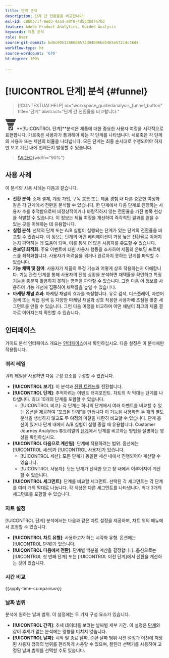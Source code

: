 ```yaml
---
title: 단계 분석
description: 단계 간 전환율을 비교합니다.
exl-id: c8b0b71f-8ed3-4aad-a0f8-4d5ad8d7a7bd
feature: Adobe Product Analytics, Guided Analysis
keywords: 제품 분석
role: User
source-git-commit: bd8c9951386608572d84006bd5465e57214c56d4
workflow-type: ht
source-wordcount: '670'
ht-degree: 100%

---
```


# [!UICONTROL 단계] 분석 {#funnel}

<!-- markdownlint-disable MD034 -->

>[!CONTEXTUALHELP]
>id="workspace_guidedanalysis_funnel_button"
>title="단계"
>abstract="단계 간 전환율을 비교합니다."

<!-- markdownlint-enable MD034 -->

![ConversionFunnel](/help/assets/icons/ConversionFunnel.svg)**[!UICONTROL 단계&#x200B;]**분석은 제품에 대한 중요한 사용자 여정을 시각적으로 표현합니다. 가로축은 사용자가 통과해야 하는 각 단계를 나타냅니다. 세로축은 각 단계의 사용자 또는 세션의 비율을 나타냅니다. 모든 단계는 최종 순서대로 수행되어야 하지만 보고 기간 내에 언제든지 발생할 수 있습니다.

>[!VIDEO](https://video.tv.adobe.com/v/3421663/?quality=12&learn=on){width="90%"}

## 사용 사례

이 분석의 사용 사례는 다음과 같습니다.

* **전환 분석**: 소매 결제, 계정 가입, 구독 흐름 또는 제품 경험 내 다른 중요한 여정과 같은 각 단계에서 전환을 분석할 수 있습니다. 한 단계에서 다음 단계로 진행하는 사용자 수를 추적함으로써 비정상적이거나 바람직하지 않는 전환율을 가진 병목 현상을 식별할 수 있습니다. 이 정보는 제품 여정을 개선하여 즉각적인 결과를 얻을 수 있는 곳을 이해하는 데 유용합니다.
* **실험 분석**: 선택적 단계 또는 A/B 실험이 실행되는 단계가 있는 단계의 전환율을 비교할 수 있습니다. 이 정보는 단계의 어떤 베리에이션이 가장 높은 전환율로 이어지는지 파악하는 데 도움이 되며, 이를 통해 더 많은 사용자를 유도할 수 있습니다.
* **온보딩 최적화**: 주요 이벤트에 대한 사용자 행동을 조사하여 제품의 온보딩 프로세스를 최적화합니다. 사용자가 어려움을 겪거나 완료하지 못하는 단계를 파악할 수 있습니다.
* **기능 채택 및 참여**: 사용자가 제품의 특정 기능과 어떻게 상호 작용하는지 이해합니다. 기능 관련 단계를 통해 사용자의 진행 상황을 분석하면 채택률을 확인하고 특정 기능을 충분히 활용하지 못하는 영역을 파악할 수 있습니다. 그런 다음 이 정보를 사용하여 기능 개선에 집중하여 채택률을 높일 수 있습니다.
* **마케팅 채널 효과**: 마케팅 채널의 효과를 측정합니다. 유료 검색, 디스플레이, 자연어 검색 또는 직접 검색 등 다양한 마케팅 채널과 상호 작용한 사용자에 초점을 맞춘 세그먼트를 만들 수 있습니다. 그런 다음 여정을 비교하여 어떤 채널이 최고의 제품 결과로 이어지는지 확인할 수 있습니다.

## 인터페이스

가이드 분석 인터페이스 개요는 [인터페이스](../overview.md#interface)에서 확인하십시오. 다음 설정은 이 분석에만 적용됩니다.

### 쿼리 레일

쿼리 레일을 사용하면 다음 구성 요소를 구성할 수 있습니다.

* **[!UICONTROL 보기]**: 이 분석과 [전환 트렌드](conversion-trends.md)를 전환합니다.
* **[!UICONTROL 단계]**: 추적하려는 이벤트 터치포인트. 차트의 각 막대는 단계를 나타냅니다. 최대 10개의 단계를 포함할 수 있습니다.
   * [!UICONTROL 비교]: 각 단계는 하나의 단계에서 여러 이벤트를 비교할 수 있는 옵션을 제공하여 “포크된 단계”를 만듭니다 이 기능을 사용하면 두 개의 별도 분석을 생성하지 않고도 두 여정의 마찰을 나란히 비교할 수 있습니다. 단계 옵션이 있거나 단계 내에서 A/B 실험이 실행 중일 때 유용합니다. Customer Journey Analytics 튜토리얼의 [단계](https://experienceleague.adobe.com/ko/docs/customer-journey-analytics-learn/tutorials/guided-analysis/funnel)에서 단계를 비교하는 방법을 설명하는 영상을 확인하십시오.
* **[!UICONTROL 다음으로 계산됨]**: 단계에 적용하려는 범위. 옵션에는 [!UICONTROL 세션]과 [!UICONTROL 사용자]가 있습니다.
   * [!UICONTROL 세션]: 모든 단계가 동일한 세션 내에서 진행되어야 계산할 수 있습니다.
   * [!UICONTROL 사용자]: 모든 단계가 선택한 보고 창 내에서 이루어져야 계산할 수 있습니다.
* **[!UICONTROL 세그먼트]**: 단계를 비교할 세그먼트. 선택된 각 세그먼트는 각 단계를 여러 개의 막대로 나눕니다. 각 색상은 다른 세그먼트를 나타냅니다. 최대 3개의 세그먼트를 포함할 수 있습니다.

### 차트 설정

[!UICONTROL 단계] 분석에서는 다음과 같은 차트 설정을 제공하며, 차트 위의 메뉴에서 조정할 수 있습니다.

* **[!UICONTROL 차트 유형]**: 사용하고자 하는 시각화 유형. 옵션에는 [!UICONTROL 단계]가 있습니다.
* **[!UICONTROL 다음에서 전환]**: 단계별 백분율 계산을 결정합니다. 옵션으로는 [!UICONTROL 첫 번째 단계] 또는 [!UICONTROL 이전 단계]에서 전환을 계산하는 것이 있습니다.

### 시간 비교

{{apply-time-comparison}}



### 날짜 범위

분석에 원하는 날짜 범위. 이 설정에는 두 가지 구성 요소가 있습니다.

* **[!UICONTROL 간격]**: 추세 데이터를 보려는 날짜별 세부 기간. 이 설정은 [단계](funnel.md)와 같이 추세가 없는 분석에는 영향을 미치지 않습니다.
* **[!UICONTROL 날짜]**: 시작 및 종료 날짜. 순환 날짜 범위 사전 설정과 이전에 저장된 사용자 정의의 범위를 편리하게 사용할 수 있으며, 캘린더 선택기를 사용하여 고정된 날짜 범위를 선택할 수도 있습니다.

<!--
## Example

See below for an example of the analysis.

![Funnel time compare](../assets/funnel-compare.png)

-->
